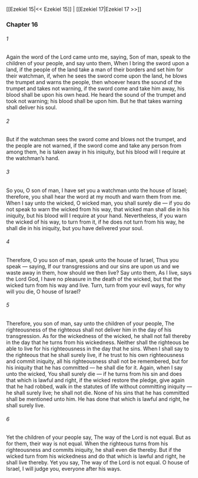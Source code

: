 [[Ezekiel 15|<< Ezekiel 15]]  |  [[Ezekiel 17|Ezekiel 17 >>]]

### Chapter 16
###### 1
Again the word of the Lord came unto me, saying, Son of man, speak to the children of your people, and say unto them, When I bring the sword upon a land, if the people of the land take a man of their borders and set him for their watchman, if, when he sees the sword come upon the land, he blows the trumpet and warns the people, then whoever hears the sound of the trumpet and takes not warning, if the sword come and take him away, his blood shall be upon his own head. He heard the sound of the trumpet and took not warning; his blood shall be upon him. But he that takes warning shall deliver his soul.

###### 2
But if the watchman sees the sword come and blows not the trumpet, and the people are not warned, if the sword come and take any person from among them, he is taken away in his iniquity, but his blood will I require at the watchman’s hand.

###### 3
So you, O son of man, I have set you a watchman unto the house of Israel; therefore, you shall hear the word at my mouth and warn them from me. When I say unto the wicked, O wicked man, you shall surely die — if you do not speak to warn the wicked from his way, that wicked man shall die in his iniquity, but his blood will I require at your hand. Nevertheless, if you warn the wicked of his way, to turn from it, if he does not turn from his way, he shall die in his iniquity, but you have delivered your soul.

###### 4
Therefore, O you son of man, speak unto the house of Israel, Thus you speak — saying, If our transgressions and our sins are upon us and we waste away in them, how should we then live? Say unto them, As I live, says the Lord God, I have no pleasure in the death of the wicked, but that the wicked turn from his way and live. Turn, turn from your evil ways, for why will you die, O house of Israel?

###### 5
Therefore, you son of man, say unto the children of your people, The righteousness of the righteous shall not deliver him in the day of his transgression. As for the wickedness of the wicked, he shall not fall thereby in the day that he turns from his wickedness. Neither shall the righteous be able to live for his righteousness in the day that he sins. When I shall say to the righteous that he shall surely live, if he trust to his own righteousness and commit iniquity, all his righteousness shall not be remembered, but for his iniquity that he has committed — he shall die for it. Again, when I say unto the wicked, You shall surely die — if he turns from his sin and does that which is lawful and right, if the wicked restore the pledge, give again that he had robbed, walk in the statutes of life without committing iniquity — he shall surely live; he shall not die. None of his sins that he has committed shall be mentioned unto him. He has done that which is lawful and right, he shall surely live.

###### 6
Yet the children of your people say, The way of the Lord is not equal. But as for them, their way is not equal. When the righteous turns from his righteousness and commits iniquity, he shall even die thereby. But if the wicked turn from his wickedness and do that which is lawful and right, he shall live thereby. Yet you say, The way of the Lord is not equal. O house of Israel, I will judge you, everyone after his ways.